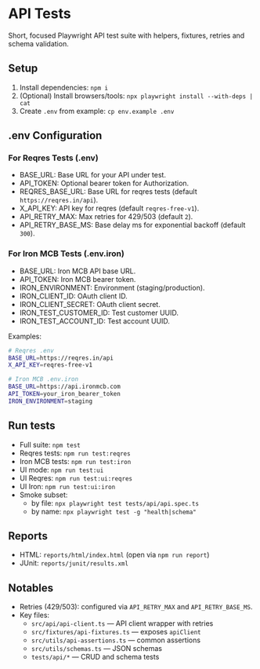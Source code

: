 # API Tests

Short, focused Playwright API test suite with helpers, fixtures, retries and schema validation.

## Setup
1. Install dependencies: `npm i`
2. (Optional) Install browsers/tools: `npx playwright install --with-deps | cat`
3. Create `.env` from example: `cp env.example .env`

## .env Configuration

### For Reqres Tests (.env)
- BASE_URL: Base URL for your API under test.
- API_TOKEN: Optional bearer token for Authorization.
- REQRES_BASE_URL: Base URL for reqres tests (default `https://reqres.in/api`).
- X_API_KEY: API key for reqres (default `reqres-free-v1`).
- API_RETRY_MAX: Max retries for 429/503 (default `2`).
- API_RETRY_BASE_MS: Base delay ms for exponential backoff (default `300`).

### For Iron MCB Tests (.env.iron)
- BASE_URL: Iron MCB API base URL.
- API_TOKEN: Iron MCB bearer token.
- IRON_ENVIRONMENT: Environment (staging/production).
- IRON_CLIENT_ID: OAuth client ID.
- IRON_CLIENT_SECRET: OAuth client secret.
- IRON_TEST_CUSTOMER_ID: Test customer UUID.
- IRON_TEST_ACCOUNT_ID: Test account UUID.

Examples:
```bash
# Reqres .env
BASE_URL=https://reqres.in/api
X_API_KEY=reqres-free-v1

# Iron MCB .env.iron  
BASE_URL=https://api.ironmcb.com
API_TOKEN=your_iron_bearer_token
IRON_ENVIRONMENT=staging
```

## Run tests
- Full suite: `npm test`
- Reqres tests: `npm run test:reqres`
- Iron MCB tests: `npm run test:iron`
- UI mode: `npm run test:ui`
- UI Reqres: `npm run test:ui:reqres`
- UI Iron: `npm run test:ui:iron`
- Smoke subset:
  - by file: `npx playwright test tests/api/api.spec.ts`
  - by name: `npx playwright test -g "health|schema"`

## Reports
- HTML: `reports/html/index.html` (open via `npm run report`)
- JUnit: `reports/junit/results.xml`

## Notables
- Retries (429/503): configured via `API_RETRY_MAX` and `API_RETRY_BASE_MS`.
- Key files:
  - `src/api/api-client.ts` — API client wrapper with retries
  - `src/fixtures/api-fixtures.ts` — exposes `apiClient`
  - `src/utils/api-assertions.ts` — common assertions
  - `src/utils/schemas.ts` — JSON schemas
  - `tests/api/*` — CRUD and schema tests

